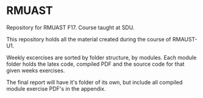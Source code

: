 # RMUAST
Repository for RMUAST F17. Course taught at SDU.

This repository holds all the material created during the course of RMAUST-U1. 

Weekly excercises are sorted by folder structure, by modules. 
Each module folder holds the latex code, compiled PDF and the source code for that given weeks exercises.

The final report will have it's folder of its own, but include all compiled module exercise PDF's in the appendix. 
